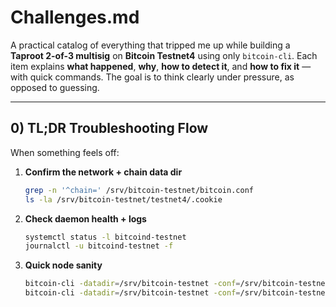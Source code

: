 # Challenges.md

A practical catalog of everything that tripped me up while building a **Taproot 2-of-3 multisig** on **Bitcoin Testnet4** using only `bitcoin-cli`. Each item explains **what happened**, **why**, **how to detect it**, and **how to fix it** — with quick commands. The goal is to think clearly under pressure, as opposed to guessing.

---

## 0) TL;DR Troubleshooting Flow

When something feels off:

1. **Confirm the network + chain data dir**
   ```bash
   grep -n '^chain=' /srv/bitcoin-testnet/bitcoin.conf
   ls -la /srv/bitcoin-testnet/testnet4/.cookie

2. **Check daemon health + logs**
    ```bash
    systemctl status -l bitcoind-testnet
    journalctl -u bitcoind-testnet -f

3. **Quick node sanity**
    ```bash
    bitcoin-cli -datadir=/srv/bitcoin-testnet -conf=/srv/bitcoin-testnet/bitcoin.conf -getinfo
    bitcoin-cli -datadir=/srv/bitcoin-testnet -conf=/srv/bitcoin-testnet/bitcoin.conf getblockchaininfo | jq '.blocks,.headers'


